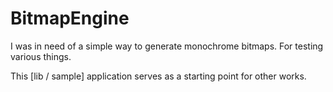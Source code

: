 # BitmapEngine

I was in need of a simple way to generate monochrome bitmaps. For testing various things.

This [lib / sample] application serves as a starting point for other works.
